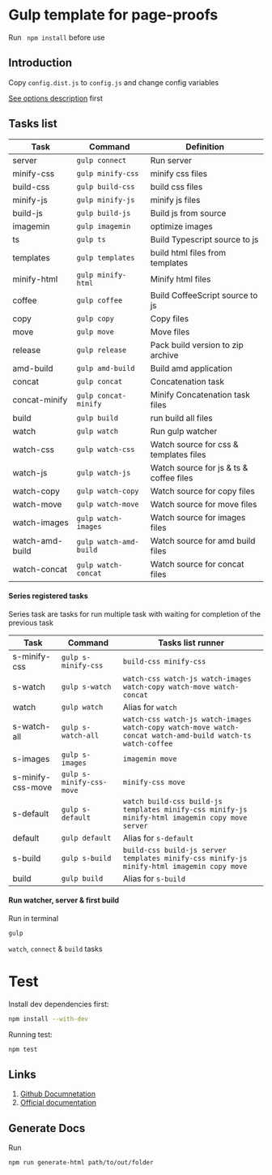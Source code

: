 # Gulp template for page-proofs

Run ` npm install` before use

## Introduction

Copy `config.dist.js` to `config.js` and change config variables

[See options description](https://sonrac.github.io/docs/gulp-template/global.html#config) first

## Tasks list

| Task | Command | Definition |
| ---- | ------- | ---------- |
| server | `gulp connect` | Run server |
| minify-css | `gulp minify-css` | minify css files |
| build-css | `gulp build-css` | build css files |
| minify-js | `gulp minify-js` | minify js files |
| build-js | `gulp build-js` | Build js from source |
| imagemin | `gulp imagemin` | optimize images |
| ts | `gulp ts` | Build Typescript source to js |
| templates | `gulp templates` | build html files from templates |
| minify-html | `gulp minify-html` | Minify html files |
| coffee | `gulp coffee` | Build CoffeeScript source to js |
| copy | `gulp copy` | Copy files |
| move | `gulp move` | Move files |
| release | `gulp release` | Pack build version to zip archive |
| amd-build | `gulp amd-build` | Build amd application |
| concat | `gulp concat` | Concatenation task |
| concat-minify | `gulp concat-minify` | Minify Concatenation task files |
| build | `gulp build` | run build all files |
| watch | `gulp watch` | Run gulp watcher |
| watch-css | `gulp watch-css` | Watch source for css & templates files |
| watch-js | `gulp watch-js` | Watch source for js & ts & coffee files |
| watch-copy | `gulp watch-copy` | Watch source for copy files |
| watch-move | `gulp watch-move` | Watch source for move files |
| watch-images | `gulp watch-images` | Watch source for images files |
| watch-amd-build | `gulp watch-amd-build` | Watch source for amd build files |
| watch-concat | `gulp watch-concat` | Watch source for concat files |

#### Series registered tasks

Series task are tasks for run multiple task with waiting for completion of the previous task

| Task | Command | Tasks list runner |
| ---- | ------- | ---------- |
| s-minify-css | `gulp s-minify-css` | `build-css minify-css` |
| s-watch | `gulp s-watch` | `watch-css watch-js watch-images watch-copy watch-move watch-concat` |
| watch | `gulp watch` | Alias for `watch` |
| s-watch-all | `gulp s-watch-all` | `watch-css watch-js watch-images watch-copy watch-move watch-concat watch-amd-build watch-ts watch-coffee` |
| s-images | `gulp s-images` | `imagemin move` |
| s-minify-css-move | `gulp s-minify-css-move` | `minify-css move` |
| s-default | `gulp s-default` | `watch build-css build-js templates minify-css minify-js minify-html imagemin copy move server` |
| default | `gulp default` | Alias for `s-default` |
| s-build | `gulp s-build` | `build-css build-js server templates minify-css minify-js minify-html imagemin copy move` |
| build | `gulp build` | Alias for `s-build` |


#### Run watcher, server & first build 

Run in terminal

```bash
gulp
```

`watch`, `connect` & `build` tasks

# Test 

Install dev dependencies first:

```bash
npm install --with-dev
```

Running test:

```bash
npm test
```

## Links 
1. [Github Documnetation](https://sonrac.github.io/docs/gulp-template)
2. [Official documentation](https://sonrac.info/front/gulp-template)

## Generate Docs

Run 
```bash
npm run generate-html path/to/out/folder
```